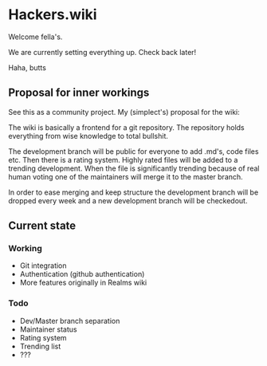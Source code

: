 # Hackers.wiki


Welcome fella's. 

We are currently setting everything up. Check back later!

Haha, butts

## Proposal for inner workings

See this as a community project.
My (simplect's) proposal for the wiki:

The wiki is basically a frontend for a git repository. The repository holds everything from wise knowledge to total bullshit. 

The development branch will be public for everyone to add .md's, code files etc. Then there is a rating system. Highly rated files will be added to a trending development. When the file is significantly trending because of real human voting one of the maintainers will merge it to the master branch.

In order to ease merging and keep structure the development branch will be dropped every week and a new development branch will be checkedout.


## Current state

### Working
- Git integration
- Authentication (github authentication)
- More features originally in Realms wiki

### Todo
- Dev/Master branch separation
- Maintainer status
- Rating system
- Trending list
- ???